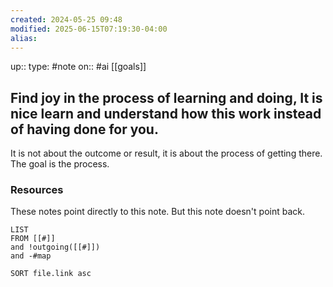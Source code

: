 ```yaml
---
created: 2024-05-25 09:48
modified: 2025-06-15T07:19:30-04:00
alias:
---
```

up::
type: #note
on:: #ai [[goals]]
## Find joy in the process of learning and doing, It is nice learn and understand how this work instead of having done for you.


It is not about the outcome or result, it is about the process of getting there. The goal is the process.

### Resources
These notes point directly to this note. But this note doesn't point back.
```dataview
LIST
FROM [[#]]
and !outgoing([[#]])
and -#map

SORT file.link asc
```
